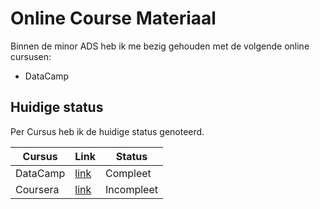 # Online Course Materiaal

Binnen de minor ADS heb ik me bezig gehouden met de volgende online cursusen: 
- DataCamp

## Huidige status

Per Cursus heb ik de huidige status genoteerd.

|Cursus | Link | Status |
|------|--------|-------|
|DataCamp|[link](/DataCamp.md)| Compleet |
|Coursera|[link](/Coursera.md)| Incompleet |


